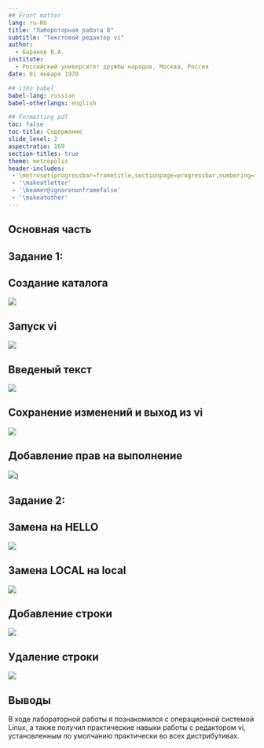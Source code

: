 ```yaml
---
## Front matter
lang: ru-RU
title: "Лабороторная работа 8"
subtitle: "Текстовой редактор vi"
author:
  - Баранов В.А.
institute:
  - Российский университет дружбы народов, Москва, Россия
date: 01 января 1970

## i18n babel
babel-lang: russian
babel-otherlangs: english

## Formatting pdf
toc: false
toc-title: Содержание
slide_level: 2
aspectratio: 169
section-titles: true
theme: metropolis
header-includes:
 - \metroset{progressbar=frametitle,sectionpage=progressbar,numbering=fraction}
 - '\makeatletter'
 - '\beamer@ignorenonframefalse'
 - '\makeatother'
---
```


## Основная часть

## Задание 1:

## Создание каталога

![](./image/01.png)

## Запуск vi

![](./image/02.png)

## Введеный текст

![](./image/03.png)

## Сохранение изменений и выход из vi

![](./image/04.png)

## Добавление прав на выполнение

![](./image/05.png))

## Задание 2:

## Замена на HELLO

![](./image/06.png)

## Замена LOCAL на local

![](./image/07.png)

## Добавление строки

![](./image/08.png)

## Удаление строки

![](./image/09.png)

## Выводы

В ходе лабораторной работы я познакомился с операционной системой Linux, а также получил практические навыки работы с редактором vi, установленным по умолчанию практически во всех дистрибутивах.

